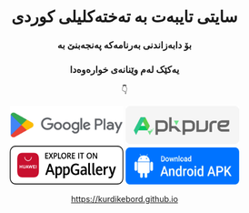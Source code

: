 <div align="center">

# سایتی تایبەت بە تەختەکلیلی کوردی

### بۆ دابەزاندنی بەرنامەکە پەنجەبنێ بە
### یەکێک لەم وێنانەی خوارەوەدا
👇

[<img src="assets/img/app/google-play.png"
alt='Get it on Google Play'
height="67" width="200">](https://play.google.com/store/apps/details?id=com.goran.kurdikeyboard")
[<img src="assets/img/app/apk-pure.png"
      alt='Get it on APKPure'
      height="67" width="200">](https://m.apkpure.com/تەختەکلیلی-کوردی-kurdish-keyboard/com.goran.kurdikeyboard/download?from=details)
      <br>
      [<img src="assets/img/app/app-gallery.png"
alt='Get it on AppGallery'
height="68" width="200">](https://appgallery.huawei.com/app/C105446281")
[<img src="assets/img/app/apk-file.png"
      alt='Get it By Direct Link'
      height="65" width="200">](https://github.com/kurdikeyboard/kurdikeyboard.github.io/blob/main/KurdiKeyboard1.9.apk?raw=true")
      
https://kurdikebord.github.io
      
</div>
